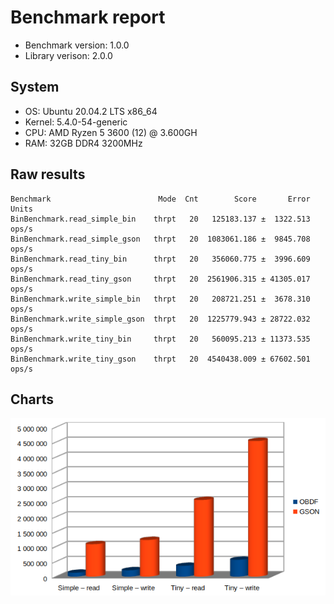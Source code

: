 # Benchmark report

- Benchmark version: 1.0.0
- Library verison: 2.0.0

## System

- OS: Ubuntu 20.04.2 LTS x86_64
- Kernel: 5.4.0-54-generic
- CPU: AMD Ryzen 5 3600 (12) @ 3.600GH
- RAM: 32GB DDR4 3200MHz

## Raw results

```console
Benchmark                        Mode  Cnt        Score       Error  Units
BinBenchmark.read_simple_bin    thrpt   20   125183.137 ±  1322.513  ops/s
BinBenchmark.read_simple_gson   thrpt   20  1083061.186 ±  9845.708  ops/s
BinBenchmark.read_tiny_bin      thrpt   20   356060.775 ±  3996.609  ops/s
BinBenchmark.read_tiny_gson     thrpt   20  2561906.315 ± 41305.017  ops/s
BinBenchmark.write_simple_bin   thrpt   20   208721.251 ±  3678.310  ops/s
BinBenchmark.write_simple_gson  thrpt   20  1225779.943 ± 28722.032  ops/s
BinBenchmark.write_tiny_bin     thrpt   20   560095.213 ± 11373.535  ops/s
BinBenchmark.write_tiny_gson    thrpt   20  4540438.009 ± 67602.501  ops/s
```

## Charts

![2.0.0](2.0.0.png)
